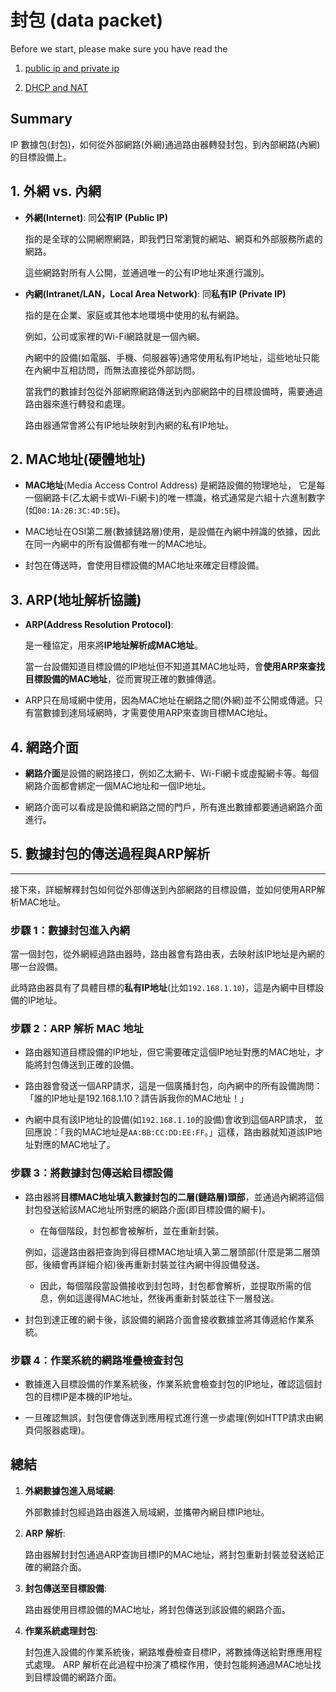 # 封包 (data packet)

Before we start, please make sure you have read the

1. [public ip and private ip](./public-and-private-ip.md)

2. [DHCP and NAT](./dhcp-and-nat.md)

## Summary

IP 數據包(封包)，如何從外部網路(外網)通過路由器轉發封包，到內部網路(內網)的目標設備上。

## 1. 外網 vs. 內網

- **外網(Internet)**: 同**公有IP (Public IP)**

  指的是全球的公開網際網路，即我們日常瀏覽的網站、網頁和外部服務所處的網路。

  這些網路對所有人公開，並通過唯一的公有IP地址來進行識別。

- **內網(Intranet/LAN，Local Area Network)**: 同**私有IP (Private IP)**

  指的是在企業、家庭或其他本地環境中使用的私有網路。

  例如，公司或家裡的Wi-Fi網路就是一個內網。

  內網中的設備(如電腦、手機、伺服器等)通常使用私有IP地址，這些地址只能在內網中互相訪問，而無法直接從外部訪問。

  當我們的數據封包從外部網際網路傳送到內部網路中的目標設備時，需要通過路由器來進行轉發和處理。

  路由器通常會將公有IP地址映射到內網的私有IP地址。

## 2. MAC地址(硬體地址)

- **MAC地址**(Media Access Control Address) 是網路設備的物理地址，
  它是每一個網路卡(乙太網卡或Wi-Fi網卡)的唯一標識，格式通常是六組十六進制數字(如`00:1A:2B:3C:4D:5E`)。

- MAC地址在OSI第二層(數據鏈路層)使用，是設備在內網中辨識的依據，因此在同一內網中的所有設備都有唯一的MAC地址。

- 封包在傳送時，會使用目標設備的MAC地址來確定目標設備。

## 3. ARP(地址解析協議)

- **ARP(Address Resolution Protocol)**:

  是一種協定，用來將**IP地址解析成MAC地址**。

  當一台設備知道目標設備的IP地址但不知道其MAC地址時，會**使用ARP來查找目標設備的MAC地址**，從而實現正確的數據傳遞。

- ARP只在局域網中使用，因為MAC地址在網路之間(外網)並不公開或傳遞。只有當數據到達局域網時，才需要使用ARP來查詢目標MAC地址。

## 4. 網路介面

- **網路介面**是設備的網路接口，例如乙太網卡、Wi-Fi網卡或虛擬網卡等。每個網路介面都會綁定一個MAC地址和一個IP地址。

- 網路介面可以看成是設備和網路之間的門戶，所有進出數據都要通過網路介面進行。

## 5. 數據封包的傳送過程與ARP解析

---

接下來，詳細解釋封包如何從外部傳送到內部網路的目標設備，並如何使用ARP解析MAC地址。

### 步驟 1：數據封包進入內網

當一個封包，從外網經過路由器時，路由器會有路由表，去映射該IP地址是內網的哪一台設備。

此時路由器具有了具體目標的**私有IP地址**(比如`192.168.1.10`)，這是內網中目標設備的IP地址。

### 步驟 2：ARP 解析 MAC 地址

- 路由器知道目標設備的IP地址，但它需要確定這個IP地址對應的MAC地址，才能將封包傳送到正確的設備。

- 路由器會發送一個ARP請求，這是一個廣播封包，向內網中的所有設備詢問：「誰的IP地址是192.168.1.10？請告訴我你的MAC地址！」

- 內網中具有該IP地址的設備(如`192.168.1.10`的設備)會收到這個ARP請求，
  並回應說：「我的MAC地址是`AA:BB:CC:DD:EE:FF`。」這樣，路由器就知道該IP地址對應的MAC地址了。

### 步驟 3：將數據封包傳送給目標設備

- 路由器將**目標MAC地址填入數據封包的二層(鏈路層)頭部**，並通過內網將這個封包發送給該MAC地址所對應的網路介面(即目標設備的網卡)。

  - 在每個階段，封包都會被解析，並在重新封裝。

  例如，這邊路由器把查詢到得目標MAC地址填入第二層頭部(什麼是第二層頭部，後續會再詳細介紹)後再重新封裝並往內網中得設備發送。

  - 因此，每個階段當設備接收到封包時，封包都會解析，並提取所需的信息，例如這邊得MAC地址，然後再重新封裝並往下一層發送。

- 封包到達正確的網卡後，該設備的網路介面會接收數據並將其傳遞給作業系統。

### 步驟 4：作業系統的網路堆疊檢查封包

- 數據進入目標設備的作業系統後，作業系統會檢查封包的IP地址，確認這個封包的目標IP是本機的IP地址。

- 一旦確認無誤，封包便會傳送到應用程式進行進一步處理(例如HTTP請求由網頁伺服器處理)。

## 總結

1. **外網數據包進入局域網**:

   外部數據封包經過路由器進入局域網，並攜帶內網目標IP地址。

2. **ARP 解析**:

   路由器解封封包通過ARP查詢目標IP的MAC地址，將封包重新封裝並發送給正確的網路介面。

3. **封包傳送至目標設備**:

   路由器使用目標設備的MAC地址，將封包傳送到該設備的網路介面。

4. **作業系統處理封包**:

   封包進入設備的作業系統後，網路堆疊檢查目標IP，將數據傳送給對應應用程式處理。
   ARP 解析在此過程中扮演了橋樑作用，使封包能夠通過MAC地址找到目標設備的網路介面。
